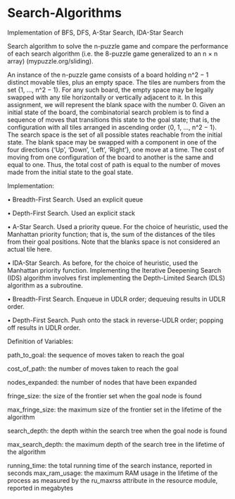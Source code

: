 # Search-Algorithms
Implementation of BFS, DFS, A-Star Search, IDA-Star Search

Search algorithm to solve the n-puzzle game and compare the performance of each search algorithm (i.e. the 8-puzzle game generalized to an n × n array) (mypuzzle.org/sliding).

An instance of the n-puzzle game consists of a board holding n^2 − 1 distinct movable tiles, plus an empty space. The tiles are numbers from the set {1, ..., n^2 − 1}. For any such board, the empty space may be legally swapped with any tile horizontally or vertically adjacent to it. In this assignment, we will represent the blank space with the number 0.
Given an initial state of the board, the combinatorial search problem is to find a sequence of moves that transitions this state to the goal state; that is, the configuration with all tiles arranged in ascending order ⟨0, 1, ..., n^2 − 1⟩. The search space is the set of all possible states reachable from the initial state.
The blank space may be swapped with a component in one of the four directions {‘Up’, ‘Down’, ‘Left’, ‘Right’}, one move at a time. The cost of moving from one configuration of the board to another is the same and equal to one. Thus, the total cost of path is equal to the number of moves made from the initial state to the goal state.


     
        

Implementation:

• Breadth-First Search. Used an explicit queue

• Depth-First Search. Used an explicit stack

• A-Star Search. Used a priority queue. For the choice of heuristic, used the Manhattan priority function; that is, the sum of the distances of the tiles from their goal positions. Note that the blanks space is not considered an actual tile here.

• IDA-Star Search. As before, for the choice of heuristic, used the Manhattan priority function. Implementing the Iterative Deepening Search (IDS) algorithm involves first implementing the Depth-Limited Search (DLS) algorithm as a subroutine.

• Breadth-First Search. Enqueue in UDLR order; dequeuing results in UDLR order.

• Depth-First Search. Push onto the stack in reverse-UDLR order; popping off results in UDLR order.

   
      
    
 
Definition of Variables:

path_to_goal: the sequence of moves taken to reach the goal

cost_of_path: the number of moves taken to reach the goal

nodes_expanded: the number of nodes that have been expanded

fringe_size: the size of the frontier set when the goal node is found

max_fringe_size: the maximum size of the frontier set in the lifetime of the algorithm

search_depth: the depth within the search tree when the goal node is found

max_search_depth: the maximum depth of the search tree in the lifetime of the algorithm

running_time: the total running time of the search instance, reported in seconds max_ram_usage: the maximum RAM usage in the lifetime of the process as measured by the ru_maxrss attribute in the resource module, reported in megabytes

